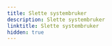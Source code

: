 ```yaml
---
title: Slette systembruker
description: Slette systembruker
linktitle: Slette systembruker 
hidden: true
---
```


